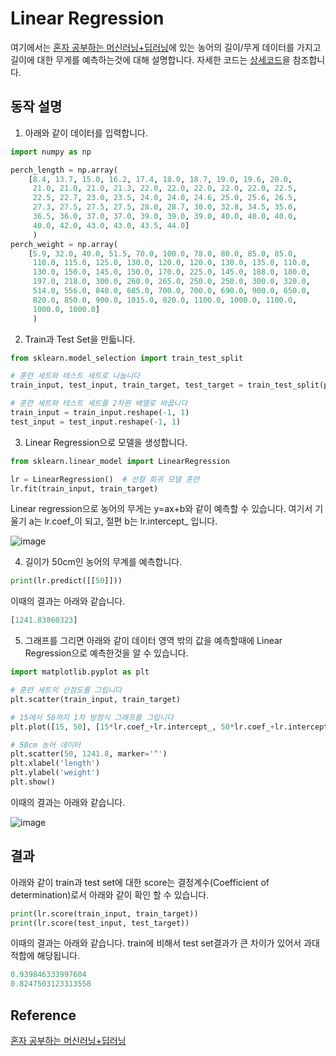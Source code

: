 # Linear Regression

여기에서는 [혼자 공부하는 머신러닝+딥러닝](https://github.com/rickiepark/hg-mldl)에 있는 농어의 길이/무게 데이터를 가지고 길이에 대한 무게를 예측하는것에 대해 설명합니다. 자세한 코드는 [상세코드](https://github.com/kyopark2014/ML-Algorithms/blob/main/src/linear_regression.ipynb)을 참조합니다. 


## 동작 설명 

1) 아래와 같이 데이터를 입력합니다. 

```python
import numpy as np

perch_length = np.array(
    [8.4, 13.7, 15.0, 16.2, 17.4, 18.0, 18.7, 19.0, 19.6, 20.0, 
     21.0, 21.0, 21.0, 21.3, 22.0, 22.0, 22.0, 22.0, 22.0, 22.5, 
     22.5, 22.7, 23.0, 23.5, 24.0, 24.0, 24.6, 25.0, 25.6, 26.5, 
     27.3, 27.5, 27.5, 27.5, 28.0, 28.7, 30.0, 32.8, 34.5, 35.0, 
     36.5, 36.0, 37.0, 37.0, 39.0, 39.0, 39.0, 40.0, 40.0, 40.0, 
     40.0, 42.0, 43.0, 43.0, 43.5, 44.0]
     )
perch_weight = np.array(
    [5.9, 32.0, 40.0, 51.5, 70.0, 100.0, 78.0, 80.0, 85.0, 85.0, 
     110.0, 115.0, 125.0, 130.0, 120.0, 120.0, 130.0, 135.0, 110.0, 
     130.0, 150.0, 145.0, 150.0, 170.0, 225.0, 145.0, 188.0, 180.0, 
     197.0, 218.0, 300.0, 260.0, 265.0, 250.0, 250.0, 300.0, 320.0, 
     514.0, 556.0, 840.0, 685.0, 700.0, 700.0, 690.0, 900.0, 650.0, 
     820.0, 850.0, 900.0, 1015.0, 820.0, 1100.0, 1000.0, 1100.0, 
     1000.0, 1000.0]
     )
```     

2) Train과 Test Set을 만듧니다.

```python
from sklearn.model_selection import train_test_split

# 훈련 세트와 테스트 세트로 나눕니다
train_input, test_input, train_target, test_target = train_test_split(perch_length, perch_weight, random_state=42)

# 훈련 세트와 테스트 세트를 2차원 배열로 바꿉니다
train_input = train_input.reshape(-1, 1)
test_input = test_input.reshape(-1, 1)
```

3) Linear Regression으로 모델을 생성합니다.

```python
from sklearn.linear_model import LinearRegression

lr = LinearRegression()  # 선형 회귀 모델 훈련
lr.fit(train_input, train_target)
```

Linear regression으로 농어의 무게는 y=ax+b와 같이 예측할 수 있습니다. 여기서 기울기 a는 lr.coef_이 되고, 절편 b는 lr.intercept_ 입니다.

![image](https://user-images.githubusercontent.com/52392004/185791887-38a99da0-091f-4e93-993b-2dcfcb94ca23.png)


4) 길이가 50cm인 농어의 무계를 예측합니다. 

```python
print(lr.predict([[50]]))
```

이때의 결과는 아래와 같습니다. 

```python
[1241.83860323]
```

5) 그래프를 그리면 아래와 같이 데이터 영역 밖의 값을 예측할때에 Linear Regression으로 예측한것을 알 수 있습니다. 

```python
import matplotlib.pyplot as plt

# 훈련 세트의 산점도를 그립니다
plt.scatter(train_input, train_target)

# 15에서 50까지 1차 방정식 그래프를 그립니다
plt.plot([15, 50], [15*lr.coef_+lr.intercept_, 50*lr.coef_+lr.intercept_],'r')

# 50cm 농어 데이터
plt.scatter(50, 1241.8, marker='^')
plt.xlabel('length')
plt.ylabel('weight')
plt.show()
```

이때의 결과는 아래와 같습니다.

![image](https://user-images.githubusercontent.com/52392004/185791485-e57c716a-31fc-4453-a76d-f9d0aa93f6bb.png)


## 결과 

아래와 같이 train과 test set에 대한 score는 결정계수(Coefficient of determination)로서 아래와 같이 확인 할 수 있습니다. 

```python
print(lr.score(train_input, train_target))
print(lr.score(test_input, test_target))
```

이때의 결과는 아래와 같습니다. train에 비해서 test set결과가 큰 차이가 있어서 과대적합에 해당됩니다. 

```c
0.939846333997604
0.8247503123313558
```
## Reference

[혼자 공부하는 머신러닝+딥러닝](https://github.com/rickiepark/hg-mldl)
